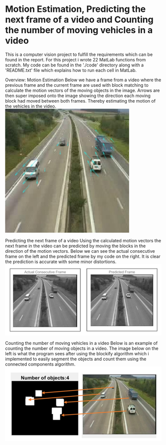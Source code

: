 # Motion Estimation, Predicting the next frame of a video and Counting the number of moving vehicles in a video

This is a computer vision project to fulfill the requirements which can be found in the report. For this project i wrote 22 MatLab functions from scratch. 
My code can be found in the './code' directory along with a 'README.txt' file which explains how to run each cell in MatLab.

Overview:
Motion Estimation
Below we have a frame from a video where the previous frame and the current frame are used with block matching to calculate the motion vectors of the moving objects in the image. Arrows are then super imposed onto the image showing the direction each moving block had moved between both frames. Thereby estimating the motion of the vehicles in the video.
<img src="https://github.com/HarrishanSK/MotionEstimation/blob/master/images/motionField.jpg" alt="alt text" width ="400" height ="400">

Predicting the next frame of a video
Using the calculated motion vectors the next frame in the video can be predicted by moving the blocks in the direction of the motion vectors. Below we can see the actual consecutive frame on the left and the predicted frame by my code on the right. It is clear the prediction is accurate with some minor distortions.
<img src="https://github.com/HarrishanSK/MotionEstimation/blob/master/images/predictedFrame.png" alt="alt text">

Counting the number of moving vehicles in a video
Below is an example of counting the number of moving objects in a video. The image below on the left is what the program sees after using the blockify algorithm which i implemented to easily segment the objects and count them using the connected components algorithm.
<img src="https://github.com/HarrishanSK/MotionEstimation/blob/master/images/counting.png" alt="alt text">
